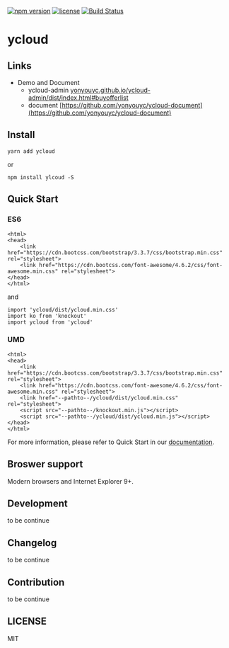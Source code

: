 [![npm version](https://img.shields.io/npm/v/ycloud.svg)](https://www.npmjs.com/package/ycloud)
[![license](https://img.shields.io/npm/l/ycloud.svg)](https://www.npmjs.com/package/ycloud)
[![Build Status](https://api.travis-ci.org/yonyouyc/ycloud.png?branch=master)](https://api.travis-ci.org/yonyouyc/ycloud.png?branch=master)

# ycloud



## Links

- Demo and Document
    - ycloud-admin [yonyouyc.github.io/ycloud-admin/dist/index.html#buyofferlist](yonyouyc.github.io/ycloud-admin/dist/index.html#buyofferlist)
    - document [https://github.com/yonyouyc/ycloud-document](https://github.com/yonyouyc/ycloud-document)

## Install

```
yarn add ycloud
```
or
```
npm install ylcoud -S

```
## Quick Start

### ES6

``` 
<html>
<head>
    <link href="https://cdn.bootcss.com/bootstrap/3.3.7/css/bootstrap.min.css" rel="stylesheet">
    <link href="https://cdn.bootcss.com/font-awesome/4.6.2/css/font-awesome.min.css" rel="stylesheet">
</head>
</html>
```

and
```
import 'ycloud/dist/ycloud.min.css'
import ko from 'knockout'
import ycloud from 'ycloud'

```

### UMD

```
<html>
<head>
    <link href="https://cdn.bootcss.com/bootstrap/3.3.7/css/bootstrap.min.css" rel="stylesheet">
    <link href="https://cdn.bootcss.com/font-awesome/4.6.2/css/font-awesome.min.css" rel="stylesheet">
    <link href="--pathto--/ycloud/dist/ycloud.min.css" rel="stylesheet">
    <script src="--pathto--/knockout.min.js"></script>
    <script src="--pathto--/ycloud/dist/ycloud.min.js"></script>
</head>
</html>
```


For more information, please refer to Quick Start in our [documentation](https://github.com/yonyouyc/ycloud-document).

## Broswer support

Modern browsers and Internet Explorer 9+.

## Development

to be continue

## Changelog

to be continue

## Contribution

to be continue

## LICENSE

MIT

